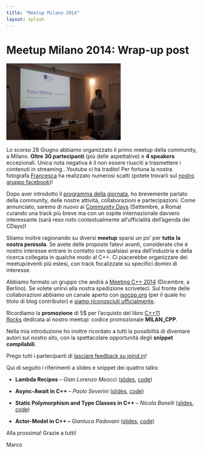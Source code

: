 ```yaml
---
title: "Meetup Milano 2014"
layout: splash
---
```


# Meetup Milano 2014: Wrap-up post

<img src="/assets/images/eventi/meetup0614.jpg" alt="intro meetup picture" width="60%">

Lo scorso 28 Giugno abbiamo organizzato il primo meetup della community, a Milano. **Oltre 30 partecipanti** (più delle aspettative) e **4 speakers** eccezionali. Unica nota negativa è il non essere riusciti a trasmettere i contenuti in streaming…Youtube ci ha tradito! Per fortuna la nostra fotografa [Francesca](https://twitter.com/Hetepheres_com) ha realizzato numerosi scatti (potete trovarli sul [nostro gruppo facebook](https://www.facebook.com/media/set/?set=oa.477428019058858&type=1))!

Dopo aver introdotto il [programma della giornata](/event/meetup-milano/), ho brevemente parlato della community, delle nostre attività, collaborazioni e partecipazioni. Come annunciato, saremo di nuovo ai [Community Days](http://www.communitydays.it/events/2014-Roma/) (Settembre, a Roma) curando una track più breve ma con un ospite internazionale davvero interessante (sarà reso noto contestualmente all’ufficialità dell’agenda dei CDays)!

Stiamo inoltre ragionando su diversi **meetup** sparsi un po’ per **tutta** **la nostra penisola**. Se avete delle proposte fatevi avanti, considerate che è nostro interesse entrare in contatto con qualsiasi area dell’industria e della ricerca collegata in qualche modo al C++. Ci piacerebbe organizzare dei meetup/eventi più estesi, con track focalizzate su specifici domini di interesse.

Abbiamo formato un gruppo che andrà a [Meeting C++ 2014](http://meetingcpp.com) (Dicembre, a Berlino). Se volete unirvi alla nostra spedizione scriveteci. Sul fronte delle collaborazioni abbiamo un canale aperto con [isocpp.org](https://isocpp.org) (per il quale ho titolo di blog contributor) e [siamo riconosciuti ufficialmente](https://isocpp.org/wiki/faq/user-groups-worldwide).

Ricordiamo la **promozione** di 5$ per l’acquisto del libro [C++11 Rocks](http://cpprocks.com) dedicata al nostro meetup: codice promozionale **MILAN\_CPP**.

Nella mia introduzione ho inoltre ricordato a tutti la possibilità di diventare autori sul nostro sito, con la spettacolare opportunità degli **snippet** **compilabili**.

Prego tutti i partecipanti di [lasciare feedback su joind.in](http://joind.in/event/view/2246)!

Qui di seguito i riferimenti a slides e snippet dei quattro talks:

*   **Lambda Recipes** – _Gian Lorenzo Meocci_ ([slides](https://github.com/italiancpp/meetup-milano-2014/blob/master/lambdas_recipes/presentation/Lambda%20Recipes.pdf?raw=true), [code](https://github.com/italiancpp/meetup-milano-2014/tree/master/lambdas_recipes/code))

*   **Async-Await in C++** – _Paolo Severini_ ([slides](https://github.com/italiancpp/meetup-milano-2014/blob/master/async-await/Async-await%20in%20C++.pptx?raw=true), [code](https://github.com/italiancpp/meetup-milano-2014/tree/master/async-await/src))

*   **Static Polymorphism and Type Classes in C++** – _Nicola Bonelli_ ([slides](https://github.com/italiancpp/meetup-milano-2014/blob/master/cpp_typeclass/presentation/Types,%20classes%20and%20concepts%20(updated).pdf?raw=true), [code](https://github.com/italiancpp/meetup-milano-2014/tree/master/cpp_typeclass))

*   **Actor-Model in C++ –** _Gianluca Padovani_ ([slides](http://www.slideshare.net/gpadovani/c-actor-model), [code](https://github.com/italiancpp/meetup-milano-2014/tree/master/cpp_actor_model/libcppa))

Alla prossima! Grazie a tutti!

Marco
